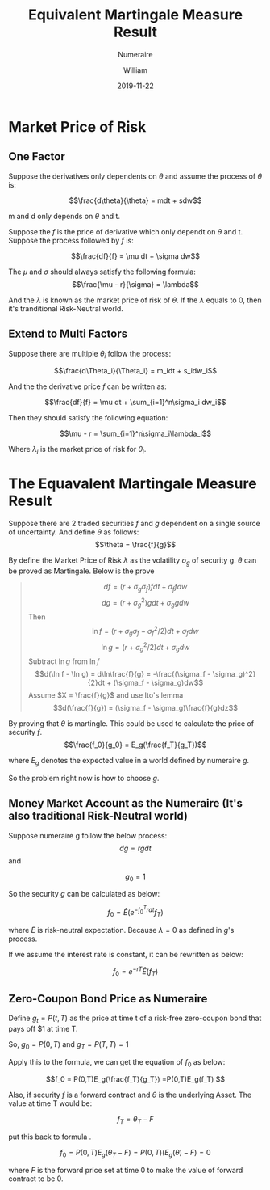 ﻿---
layout:     post
title:      Equivalent Martingale Measure Result 
subtitle:   Numeraire
date:       2019-11-22
author:     William
header-img: img/post-bg-universe.jpg
catalog: true
tags:
    - Stochastic Calculus
---
<script type="text/x-mathjax-config">
  MathJax.Hub.Config({
    tex2jax: { 
      inlineMath: [['$','$'], ['\\(','\\)']],
      processEscapes: true
    }
  });
  </script>
<script type="text/javascript" async
  src="https://cdnjs.cloudflare.com/ajax/libs/mathjax/2.7.5/MathJax.js?config=TeX-MML-AM_CHTML">
</script>

# Market Price of Risk
## One Factor
Suppose the derivatives only dependents on $\theta$ and assume the process of $\theta$ is:

$$\frac{d\theta}{\theta} = mdt + sdw$$

m and d only depends on $\theta$ and t.

Suppose the $f$ is the price of derivative which only dependt on $\theta$ and t. Suppose the process followed by $f$ is:

$$\frac{df}{f} = \mu dt + \sigma dw$$

The $\mu$ and $\sigma$ should always satisfy the following formula:
$$\frac{\mu - r}{\sigma} = \lambda$$

And the $\lambda$ is known as the market price of risk of $\theta$. If the $\lambda$ equals to 0, then it's tranditional Risk-Neutral world.

## Extend to Multi Factors

Suppose there are multiple $\theta_i$ follow the process:

$$\frac{d\Theta_i}{\Theta_i} = m_idt + s_idw_i$$

And the the derivative price $f$ can be written as:

$$\frac{df}{f} = \mu dt + \sum_{i=1}^n\sigma_i dw_i$$

Then they should satisfy the following equation:

$$\mu - r = \sum_{i=1}^n\sigma_i\lambda_i$$

Where $\lambda_i$ is the market price of risk for $\theta_i$.

# The Equavalent Martingale Measure Result

Suppose there are 2 traded securities $f$ and $g$ dependent on a single source of uncertainty. And define $\theta$ as follows:
$$\theta = \frac{f}{g}$$

By define the Market Price of Risk $\lambda$ as the volatility $\sigma_g$ of security g. $\theta$ can be proved as Martingale. Below is the prove
> $$df = (r+\sigma_g \sigma_f)fdt + \sigma_f f dw$$
> $$dg = (r+\sigma_g^2)gdt + \sigma_g g dw$$
> Then
> $$\ln f = (r + \sigma_g \sigma_f -\sigma_f^2/2)dt + \sigma_f dw$$
> $$\ln g = (r + \sigma_g^2/2)dt + \sigma_g dw$$
> Subtract $\ln g$ from $\ln f$
> $$d(\ln f - \ln g) = d\ln\frac{f}{g} = -\frac{(\sigma_f - \sigma_g)^2}{2}dt + (\sigma_f -  \sigma_g)dw$$
> Assume $X = \frac{f}{g}$  and use Ito's lemma
> $$d(\frac{f}{g}) = (\sigma_f - \sigma_g)\frac{f}{g}dz$$

By proving that $\theta$ is martingle. This could be used to calculate the price of security $f$.
$$\frac{f_0}{g_0} = E_g(\frac{f_T}{g_T})$$

where $E_g$ denotes the expected value in a world defined by numeraire $g$.

So the problem right now is how to choose $g$.

## Money Market Account as the Numeraire (It's also traditional Risk-Neutral world)
Suppose numeraire g follow the below process:
$$dg = rgdt$$
and 

$$g_0 = 1$$

So the security $g$ can be calculated as below:

$$f_0 = \hat{E}(e^{-\int_0^Trdt}f_T)$$

where $\hat{E}$ is risk-neutral expectation. Because $\lambda = 0$ as defined in $g$'s process.

If we assume the interest rate is constant, it can be rewritten as below:

$$f_0 = e^{-rT}\hat{E}(f_T)$$

## Zero-Coupon Bond Price as Numeraire

Define $g_t = P(t,T)$ as the price at time t of a risk-free zero-coupon bond that pays off $1 at time T. 

So, $g_0 = P(0,T)$ and $g_T = P(T,T) = 1$

Apply this to the formula, we can get the equation of $f_0$ as below:

$$f_0 = P(0,T)E_g(\frac{f_T}{g_T}) =P(0,T)E_g(f_T) $$

Also, if security $f$ is a forward contract and $\theta$ is the underlying Asset. The value at time T would be:

$$f_T = \theta_T - F$$

put this back to formula .

$$f_0 = P(0,T)E_g(\theta_T-F)=P(0,T)(E_g(\theta)-F) = 0$$

where $F$ is the forward price set at time 0 to make the value of forward contract to be 0.